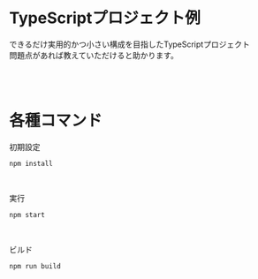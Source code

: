 # TypeScriptプロジェクト例
できるだけ実用的かつ小さい構成を目指したTypeScriptプロジェクト  
問題点があれば教えていただけると助かります。  
   
<br>
<br>

# 各種コマンド
初期設定
```
npm install
```
<br>


実行
```
npm start
```
<br>


ビルド
```
npm run build
```
<br>

